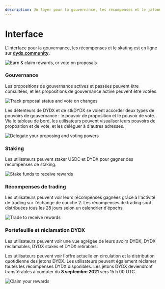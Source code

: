 ```yaml
---
description: Un foyer pour la gouvernance, les récompenses et le jalonnement sur dydx.community
---
```


# Interface

L'interface pour la gouvernance, les récompenses et le skating est en ligne sur [**dydx.community**](https://dydx.community).

![Earn & claim rewards, or vote on proposals](<.. /.gitbook/assets/image (73).png>)

### Gouvernance

Les propositions de gouvernance actives et passées peuvent être consultées, et les propositions de gouvernance active peuvent être votées.

![Track proposal status and vote on changes](<.. /.gitbook/assets/image (13).png>)

Les détenteurs de DYDX et de stkDYDX se voient accorder deux types de pouvoirs de gouvernance : le pouvoir de proposition et le pouvoir de vote. Via le tableau de bord, les utilisateurs peuvent visualiser leurs pouvoirs de proposition et de vote, et les déléguer à d'autres adresses.

![Delegate your proposing and voting powers](<.. /.gitbook/assets/image (14).png>)

### Staking

Les utilisateurs peuvent staker USDC et DYDX pour gagner des récompenses de staking.

![Stake funds to receive rewards](<.. /.gitbook/assets/image (15).png>)

### Récompenses de trading

Les utilisateurs peuvent voir leurs récompenses gagnées grâce à l'activité de trading sur l'échange de couche 2. Les récompenses de trading sont distribuées tous les 28 jours selon un calendrier d'épochs.

![Trade to receive rewards](<.. /.gitbook/assets/image (14) (1).png>)

### Portefeuille et réclamation DYDX

Les utilisateurs peuvent voir une vue agrégée de leurs avoirs DYDX, DYDX réclamables, DYDX stakés et DYDX retirables.

Les utilisateurs peuvent voir l'offre actuelle en circulation et la distribution quotidienne des jetons DYDX. Les utilisateurs peuvent également réclamer toutes les récompenses DYDX disponibles. Les jetons DYDX deviendront transférables à compter du **8 septembre 2021** vers 15 h 00 UTC.

![Claim your rewards](<.. /.gitbook/assets/image (16).png>)
